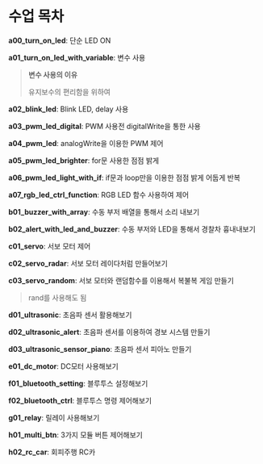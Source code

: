 # 수업 목차

**a00_turn_on_led**: 단순 LED ON

**a01_turn_on_led_with_variable**: 변수 사용

> **변수 사용의 이유**
>
> 유지보수의 편리함을 위하여

**a02_blink_led**: Blink LED, delay 사용

**a03_pwm_led_digital**: PWM 사용전 digitalWrite을 통한 사용

**a04_pwm_led**: analogWrite을 이용한 PWM 제어

**a05_pwm_led_brighter**: for문 사용한 점점 밝게

**a06_pwm_led_light_with_if**: if문과 loop만을 이용한 점점 밝게 어둡게 반복

**a07_rgb_led_ctrl_function**: RGB LED 함수 사용하여 제어

**b01_buzzer_with_array**: 수동 부저 배열을 통해서 소리 내보기

**b02_alert_with_led_and_buzzer**: 수동 부저와 LED을 통해서 경찰차 흉내내보기

**c01_servo**: 서보 모터 제어

**c02_servo_radar**: 서보 모터 레이다처럼 만들어보기

**c03_servo_random**: 서보 모터와 랜덤함수를 이용해서 복불복 게임 만들기

> rand를 사용해도 됨

**d01_ultrasonic**: 초음파 센서 활용해보기

**d02_ultrasonic_alert**: 초음파 센서를 이용하여 경보 시스템 만들기

**d03_ultrasonic_sensor_piano**: 초음파 센서 피아노 만들기

**e01_dc_motor**: DC모터 사용해보기

**f01_bluetooth_setting**: 블루투스 설정해보기

**f02_bluetooth_ctrl**: 블루투스 명령 제어해보기

**g01_relay**: 릴레이 사용해보기

**h01_multi_btn**: 3가지 모듈 버튼 제어해보기

**h02_rc_car**: 회피주행 RC카
